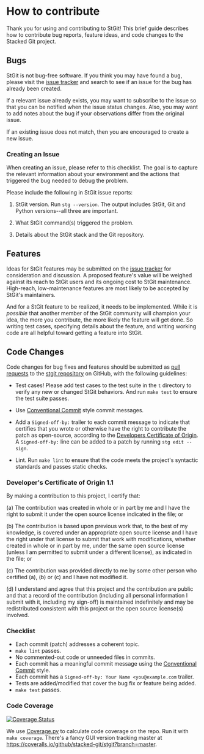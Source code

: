 # How to contribute

Thank you for using and contributing to StGit! This brief guide
describes how to contribute bug reports, feature ideas, and code changes
to the Stacked Git project.

## Bugs

StGit is not bug-free software. If you think you may have found a bug,
please visit the [issue tracker](https://github.com/stacked-git/stgit/issues)
and search to see if an issue for the bug has already been created.

If a relevant issue already exists, you may want to subscribe to the
issue so that you can be notified when the issue status changes. Also,
you may want to add notes about the bug if your observations differ
from the original issue.

If an existing issue does not match, then you are encouraged to create a
new issue.

### Creating an Issue

When creating an issue, please refer to this checklist. The goal is to
capture the relevant information about your environment and the actions
that triggered the bug needed to debug the problem.

Please include the following in StGit issue reports:

1. StGit version. Run `stg --version`. The output includes StGit, Git
   and Python versions--all three are important.

2. What StGit command(s) triggered the problem.

3. Details about the StGit stack and the Git repository.


## Features

Ideas for StGit features may be submitted on the [issue
tracker][issue-tracker] for consideration and discussion. A proposed
feature's value will be weighed against its reach to StGit users and its
ongoing cost to StGit maintenance. High-reach, low-maintenance features
are most likely to be accepted by StGit's maintainers.

And for a StGit feature to be realized, it needs to be implemented.
While it is *possible* that another member of the StGit community will
champion your idea, the more you contribute, the more likely the feature
will get done. So writing test cases, specifying details about the
feature, and writing working code are all helpful toward getting a
feature into StGit.

[issue-tracker]: https://github.com/stacked-git/stgit/issues


## Code Changes

Code changes for bug fixes and features should be submitted as [pull
requests][PR] to the [stgit repository][stgit-repo] on GitHub, with the
following guidelines:

- Test cases! Please add test cases to the test suite in the `t`
  directory to verify any new or changed StGit behaviors. And run `make
  test` to ensure the test suite passes.
  
- Use [Conventional Commit][conventional-commit] style commit messages.

- Add a `Signed-off-by:` trailer to each commit message to indicate that
  certifies that you wrote or otherwise have the right to contribute the
  patch as open-source, according to the [Developers Certificate of
  Origin](#developers-certificate-of-origin-11). A `Signed-off-by:` line
  can be added to a patch by running `stg edit --sign`.
  
- Lint. Run `make lint` to ensure that the code meets the project's
  syntactic standards and passes static checks.
  
[PR]: https://help.github.com/en/github/collaborating-with-issues-and-pull-requests
[stgit-repo]: https://github.com/stacked-git/stgit
[conventional-commit]: https://www.conventionalcommits.org/

### Developer's Certificate of Origin 1.1

By making a contribution to this project, I certify that:

(a) The contribution was created in whole or in part by me and
    I have the right to submit it under the open source
    license indicated in the file; or

(b) The contribution is based upon previous work that, to the
    best of my knowledge, is covered under an appropriate open
    source license and I have the right under that license to
    submit that work with modifications, whether created in
    whole or in part by me, under the same open source license
    (unless I am permitted to submit under a different
    license), as indicated in the file; or

(c) The contribution was provided directly to me by some other
    person who certified (a), (b) or (c) and I have not
    modified it.

(d) I understand and agree that this project and the
    contribution are public and that a record of the
    contribution (including all personal information I submit
    with it, including my sign-off) is maintained indefinitely
    and may be redistributed consistent with this project or
    the open source license(s) involved.

### Checklist

- Each commit (patch) addresses a coherent topic.
- `make lint` passes.
- No commented-out code or unneeded files in commits.
- Each commit has a meaningful commit message using the [Conventional
  Commit][conventional-commit] style.
- Each commit has a `Signed-off-by: Your Name <you@example.com` trailer.
- Tests are added/modified that cover the bug fix or feature being
  added.
- `make test` passes.

### Code Coverage

[![Coverage Status](https://coveralls.io/repos/github/stacked-git/stgit/badge.svg?branch=master)](https://coveralls.io/github/stacked-git/stgit?branch=master)

We use [Coverage.py](https://coverage.readthedocs.io/en/coverage-5.5) to
calculate code coverage on the repo. Run it with `make coverage`. There's a
fancy GUI version tracking master at
https://coveralls.io/github/stacked-git/stgit?branch=master.
